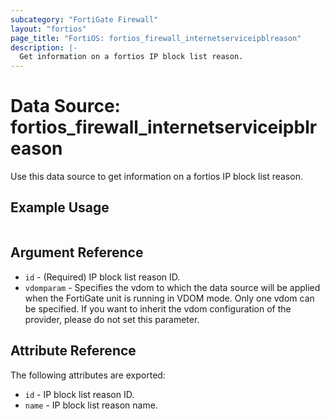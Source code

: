 ```yaml
---
subcategory: "FortiGate Firewall"
layout: "fortios"
page_title: "FortiOS: fortios_firewall_internetserviceipblreason"
description: |-
  Get information on a fortios IP block list reason.
---
```


# Data Source: fortios_firewall_internetserviceipblreason
Use this data source to get information on a fortios IP block list reason.


## Example Usage

```hcl

```

## Argument Reference

* `id` - (Required) IP block list reason ID.
* `vdomparam` - Specifies the vdom to which the data source will be applied when the FortiGate unit is running in VDOM mode. Only one vdom can be specified. If you want to inherit the vdom configuration of the provider, please do not set this parameter.

## Attribute Reference

The following attributes are exported:

* `id` - IP block list reason ID.
* `name` - IP block list reason name.
